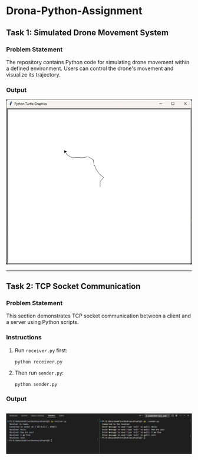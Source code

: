 # Drona-Python-Assignment
## Task 1: Simulated Drone Movement System

### Problem Statement
The repository contains Python code for simulating drone movement within a defined environment. Users can control the drone's movement and visualize its trajectory.

### Output
![Drone Movement Output](Screenshots/Q1_Output.png)

---

## Task 2: TCP Socket Communication

### Problem Statement
This section demonstrates TCP socket communication between a client and a server using Python scripts.

### Instructions
1. Run `receiver.py` first:
    ```
    python receiver.py
    ```
2. Then run `sender.py`:
    ```
    python sender.py
    ```

### Output
![Socket Communication Output](Screenshots/Q2_Output.png)
---
